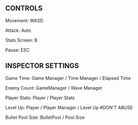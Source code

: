 CONTROLS
----------------------------------
Movement: WASD

Attack: Auto

Stats Screen: B

Pause: ESC

INSPECTOR SETTINGS
----------------------------------
Game Time: Game Manager / Time Manager / Elapsed Time

Enemy Count: GameManager / Wave Manager

Player Stats: Player / Player Stats

Level Up: Player / Player Manager / Level Up #DON'T ABUSE

Bullet Pool Size: BulletPool / Pool Size
